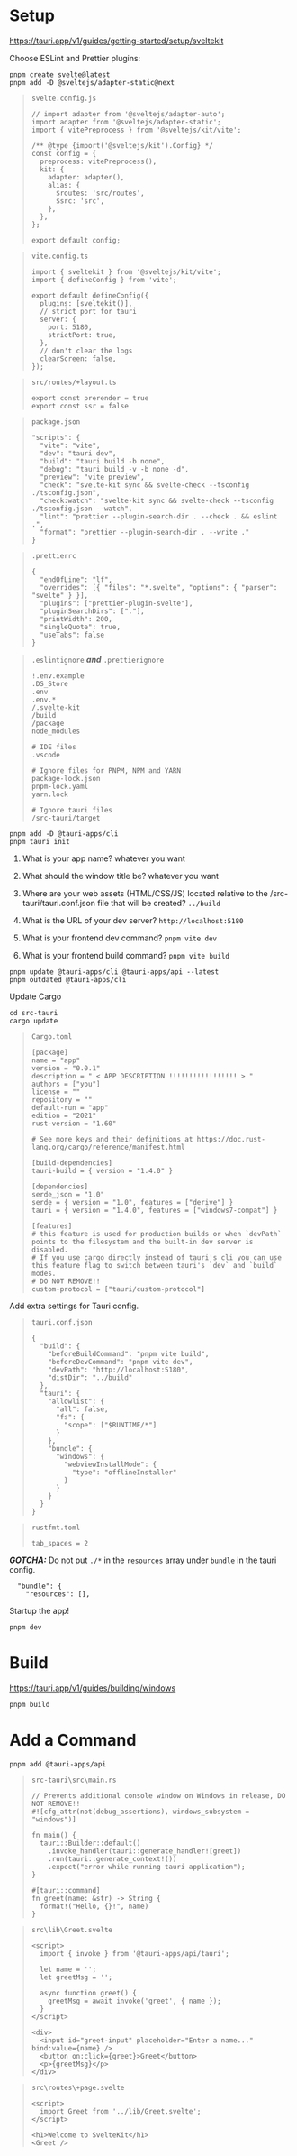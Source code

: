 # Setup

https://tauri.app/v1/guides/getting-started/setup/sveltekit

Choose ESLint and Prettier plugins:

```
pnpm create svelte@latest
pnpm add -D @sveltejs/adapter-static@next
```

> `svelte.config.js`
>
> ```
> // import adapter from '@sveltejs/adapter-auto';
> import adapter from '@sveltejs/adapter-static';
> import { vitePreprocess } from '@sveltejs/kit/vite';
>
> /** @type {import('@sveltejs/kit').Config} */
> const config = {
>   preprocess: vitePreprocess(),
>   kit: {
>     adapter: adapter(),
>     alias: {
>       $routes: 'src/routes',
>       $src: 'src',
>     },
>   },
> };
>
> export default config;
> ```

> `vite.config.ts`
>
> ```
> import { sveltekit } from '@sveltejs/kit/vite';
> import { defineConfig } from 'vite';
>
> export default defineConfig({
>   plugins: [sveltekit()],
>   // strict port for tauri
>   server: {
>     port: 5180,
>     strictPort: true,
>   },
>   // don't clear the logs
>   clearScreen: false,
> });
> ```

> `src/routes/+layout.ts`
>
> ```
> export const prerender = true
> export const ssr = false
> ```

> `package.json`
>
> ```
> "scripts": {
>   "vite": "vite",
>   "dev": "tauri dev",
>   "build": "tauri build -b none",
>   "debug": "tauri build -v -b none -d",
>   "preview": "vite preview",
>   "check": "svelte-kit sync && svelte-check --tsconfig ./tsconfig.json",
>   "check:watch": "svelte-kit sync && svelte-check --tsconfig ./tsconfig.json --watch",
>   "lint": "prettier --plugin-search-dir . --check . && eslint .",
>   "format": "prettier --plugin-search-dir . --write ."
> }
> ```

> `.prettierrc`
>
> ```
> {
>   "endOfLine": "lf",
>   "overrides": [{ "files": "*.svelte", "options": { "parser": "svelte" } }],
>   "plugins": ["prettier-plugin-svelte"],
>   "pluginSearchDirs": ["."],
>   "printWidth": 200,
>   "singleQuote": true,
>   "useTabs": false
> }
> ```

> `.eslintignore` **_and_** `.prettierignore`
>
> ```
> !.env.example
> .DS_Store
> .env
> .env.*
> /.svelte-kit
> /build
> /package
> node_modules
>
> # IDE files
> .vscode
>
> # Ignore files for PNPM, NPM and YARN
> package-lock.json
> pnpm-lock.yaml
> yarn.lock
>
> # Ignore tauri files
> /src-tauri/target
> ```

```
pnpm add -D @tauri-apps/cli
pnpm tauri init
```

1. What is your app name?
   whatever you want

2. What should the window title be?
   whatever you want

3. Where are your web assets (HTML/CSS/JS) located relative to the <current dir>/src-tauri/tauri.conf.json file that will be created?
   `../build`

4. What is the URL of your dev server?
   `http://localhost:5180`

5. What is your frontend dev command?
   `pnpm vite dev`

6. What is your frontend build command?
   `pnpm vite build`

```
pnpm update @tauri-apps/cli @tauri-apps/api --latest
pnpm outdated @tauri-apps/cli
```

Update Cargo

```
cd src-tauri
cargo update
```

> `Cargo.toml`
>
> ```
> [package]
> name = "app"
> version = "0.0.1"
> description = " < APP DESCRIPTION !!!!!!!!!!!!!!!!! > "
> authors = ["you"]
> license = ""
> repository = ""
> default-run = "app"
> edition = "2021"
> rust-version = "1.60"
>
> # See more keys and their definitions at https://doc.rust-lang.org/cargo/reference/manifest.html
>
> [build-dependencies]
> tauri-build = { version = "1.4.0" }
>
> [dependencies]
> serde_json = "1.0"
> serde = { version = "1.0", features = ["derive"] }
> tauri = { version = "1.4.0", features = ["windows7-compat"] }
>
> [features]
> # this feature is used for production builds or when `devPath` points to the filesystem and the built-in dev server is disabled.
> # If you use cargo directly instead of tauri's cli you can use this feature flag to switch between tauri's `dev` and `build` modes.
> # DO NOT REMOVE!!
> custom-protocol = ["tauri/custom-protocol"]
> ```

Add extra settings for Tauri config.

> `tauri.conf.json`
>
> ```
> {
>   "build": {
>     "beforeBuildCommand": "pnpm vite build",
>     "beforeDevCommand": "pnpm vite dev",
>     "devPath": "http://localhost:5180",
>     "distDir": "../build"
>   },
>   "tauri": {
>     "allowlist": {
>       "all": false,
>       "fs": {
>         "scope": ["$RUNTIME/*"]
>       }
>     },
>     "bundle": {
>       "windows": {
>         "webviewInstallMode": {
>           "type": "offlineInstaller"
>         }
>       }
>     }
>   }
> }
> ```

> `rustfmt.toml`
>
> ```
> tab_spaces = 2
> ```

_**GOTCHA:**_ Do not put `./*` in the `resources` array under `bundle` in the tauri config.

```
  "bundle": {
    "resources": [],
```

Startup the app!

```
pnpm dev
```

# Build

https://tauri.app/v1/guides/building/windows

```
pnpm build
```

# Add a Command

```
pnpm add @tauri-apps/api
```

> `src-tauri\src\main.rs`
>
> ```
> // Prevents additional console window on Windows in release, DO NOT REMOVE!!
> #![cfg_attr(not(debug_assertions), windows_subsystem = "windows")]
>
> fn main() {
>   tauri::Builder::default()
>     .invoke_handler(tauri::generate_handler![greet])
>     .run(tauri::generate_context!())
>     .expect("error while running tauri application");
> }
>
> #[tauri::command]
> fn greet(name: &str) -> String {
>   format!("Hello, {}!", name)
> }
> ```

> `src\lib\Greet.svelte`
>
> ```
> <script>
>   import { invoke } from '@tauri-apps/api/tauri';
>
>   let name = '';
>   let greetMsg = '';
>
>   async function greet() {
>     greetMsg = await invoke('greet', { name });
>   }
> </script>
>
> <div>
>   <input id="greet-input" placeholder="Enter a name..." bind:value={name} />
>   <button on:click={greet}>Greet</button>
>   <p>{greetMsg}</p>
> </div>
> ```

> `src\routes\+page.svelte`
>
> ```
> <script>
>   import Greet from '../lib/Greet.svelte';
> </script>
>
> <h1>Welcome to SvelteKit</h1>
> <Greet />
> ```
